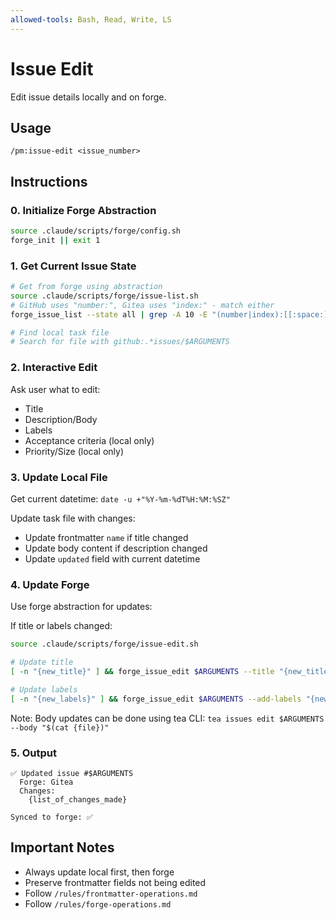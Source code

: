 ```yaml
---
allowed-tools: Bash, Read, Write, LS
---
```


# Issue Edit

Edit issue details locally and on forge.

## Usage
```
/pm:issue-edit <issue_number>
```

## Instructions

### 0. Initialize Forge Abstraction

```bash
source .claude/scripts/forge/config.sh
forge_init || exit 1
```

### 1. Get Current Issue State

```bash
# Get from forge using abstraction
source .claude/scripts/forge/issue-list.sh
# GitHub uses "number:", Gitea uses "index:" - match either
forge_issue_list --state all | grep -A 10 -E "(number|index):[[:space:]]*${ARGUMENTS}([[:space:]]|$)"

# Find local task file
# Search for file with github:.*issues/$ARGUMENTS
```

### 2. Interactive Edit

Ask user what to edit:
- Title
- Description/Body
- Labels
- Acceptance criteria (local only)
- Priority/Size (local only)

### 3. Update Local File

Get current datetime: `date -u +"%Y-%m-%dT%H:%M:%SZ"`

Update task file with changes:
- Update frontmatter `name` if title changed
- Update body content if description changed
- Update `updated` field with current datetime

### 4. Update Forge

Use forge abstraction for updates:

If title or labels changed:
```bash
source .claude/scripts/forge/issue-edit.sh

# Update title
[ -n "{new_title}" ] && forge_issue_edit $ARGUMENTS --title "{new_title}"

# Update labels
[ -n "{new_labels}" ] && forge_issue_edit $ARGUMENTS --add-labels "{new_labels}"
```

Note: Body updates can be done using tea CLI:
`tea issues edit $ARGUMENTS --body "$(cat {file})"`

### 5. Output

```
✅ Updated issue #$ARGUMENTS
  Forge: Gitea
  Changes:
    {list_of_changes_made}

Synced to forge: ✅
```

## Important Notes

- Always update local first, then forge
- Preserve frontmatter fields not being edited
- Follow `/rules/frontmatter-operations.md`
- Follow `/rules/forge-operations.md`